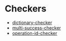 # Checkers

- [dictionary-checker](./checkers/dictionary-checker.md)
- [multi-success-checker](./checkers/multi-success-checker.md)
- [operation-id-checker](./checkers/operation-id-checker.md)
